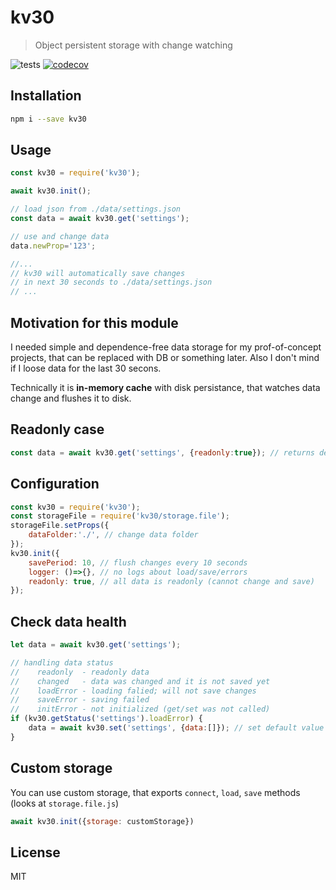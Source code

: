 # kv30

> Object persistent storage with change watching

![tests](https://github.com/artemdudkin/kv30/actions/workflows/node.js.yml/badge.svg) [![codecov](https://codecov.io/gh/artemdudkin/kv30/graph/badge.svg?token=CKD0CA3VU7)](https://codecov.io/gh/artemdudkin/kv30)

## Installation

```bash
npm i --save kv30
```

## Usage

```js
const kv30 = require('kv30');

await kv30.init();

// load json from ./data/settings.json
const data = await kv30.get('settings'); 

// use and change data
data.newProp='123';

//...
// kv30 will automatically save changes 
// in next 30 seconds to ./data/settings.json
// ...
```

## Motivation for this module

I needed simple and dependence-free data storage for my prof-of-concept projects, that can be replaced with DB or something later. Also I don't mind if I loose data for the last 30 secons.

Technically it is **in-memory cache** with disk persistance, that watches data change and flushes it to disk.

## Readonly case
```js
const data = await kv30.get('settings', {readonly:true}); // returns deeply freezed object
```

## Configuration
```js
const kv30 = require('kv30');
const storageFile = require('kv30/storage.file');
storageFile.setProps({
    dataFolder:'./', // change data folder
});
kv30.init({
    savePeriod: 10, // flush changes every 10 seconds 
    logger: ()=>{}, // no logs about load/save/errors
    readonly: true, // all data is readonly (cannot change and save)
});

```

## Check data health
```js
let data = await kv30.get('settings');

// handling data status
//    readonly  - readonly data
//    changed   - data was changed and it is not saved yet
//    loadError - loading falied; will not save changes
//    saveError - saving failed
//    initError - not initialized (get/set was not called)
if (kv30.getStatus('settings').loadError) {
    data = await kv30.set('settings', {data:[]}); // set default value
}
```

## Custom storage

You can use custom storage, that exports `connect`, `load`, `save` methods (looks at `storage.file.js`)
```js
await kv30.init({storage: customStorage})
```

## License

MIT
